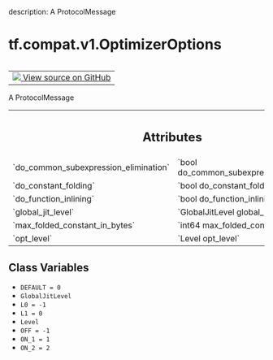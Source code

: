 description: A ProtocolMessage

<div itemscope itemtype="http://developers.google.com/ReferenceObject">
<meta itemprop="name" content="tf.compat.v1.OptimizerOptions" />
<meta itemprop="path" content="Stable" />
<meta itemprop="property" content="DEFAULT"/>
<meta itemprop="property" content="GlobalJitLevel"/>
<meta itemprop="property" content="L0"/>
<meta itemprop="property" content="L1"/>
<meta itemprop="property" content="Level"/>
<meta itemprop="property" content="OFF"/>
<meta itemprop="property" content="ON_1"/>
<meta itemprop="property" content="ON_2"/>
</div>

# tf.compat.v1.OptimizerOptions

<!-- Insert buttons and diff -->

<table class="tfo-notebook-buttons tfo-api nocontent" align="left">
<td>
  <a target="_blank" href="https://github.com/tensorflow/tensorflow/blob/r2.4/tensorflow/core/protobuf/config.proto">
    <img src="https://www.tensorflow.org/images/GitHub-Mark-32px.png" />
    View source on GitHub
  </a>
</td>
</table>



A ProtocolMessage

<!-- Placeholder for "Used in" -->




<!-- Tabular view -->
 <table class="responsive fixed orange">
<colgroup><col width="214px"><col></colgroup>
<tr><th colspan="2"><h2 class="add-link">Attributes</h2></th></tr>

<tr>
<td>
`do_common_subexpression_elimination`
</td>
<td>
`bool do_common_subexpression_elimination`
</td>
</tr><tr>
<td>
`do_constant_folding`
</td>
<td>
`bool do_constant_folding`
</td>
</tr><tr>
<td>
`do_function_inlining`
</td>
<td>
`bool do_function_inlining`
</td>
</tr><tr>
<td>
`global_jit_level`
</td>
<td>
`GlobalJitLevel global_jit_level`
</td>
</tr><tr>
<td>
`max_folded_constant_in_bytes`
</td>
<td>
`int64 max_folded_constant_in_bytes`
</td>
</tr><tr>
<td>
`opt_level`
</td>
<td>
`Level opt_level`
</td>
</tr>
</table>



## Class Variables

* `DEFAULT = 0` <a id="DEFAULT"></a>
* `GlobalJitLevel` <a id="GlobalJitLevel"></a>
* `L0 = -1` <a id="L0"></a>
* `L1 = 0` <a id="L1"></a>
* `Level` <a id="Level"></a>
* `OFF = -1` <a id="OFF"></a>
* `ON_1 = 1` <a id="ON_1"></a>
* `ON_2 = 2` <a id="ON_2"></a>
